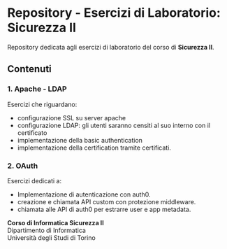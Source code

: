 # Repository - Esercizi di Laboratorio: Sicurezza II

Repository dedicata agli esercizi di laboratorio del corso di **Sicurezza II**.

## Contenuti

### 1. Apache - LDAP
Esercizi che riguardano:
- configurazione SSL su server apache
- configurazione LDAP: gli utenti saranno censiti al suo interno con il certificato
- implementazione della basic authentication
- implementazione della certification tramite certificati.

### 2. OAuth
Esercizi dedicati a:
- Implementazione di autenticazione con auth0.
- creazione e chiamata API custom con protezione middleware.
- chiamata alle API di auth0 per estrarre user e app metadata. 


**Corso di Informatica Sicurezza II**  
Dipartimento di Informatica  
Università degli Studi di Torino
